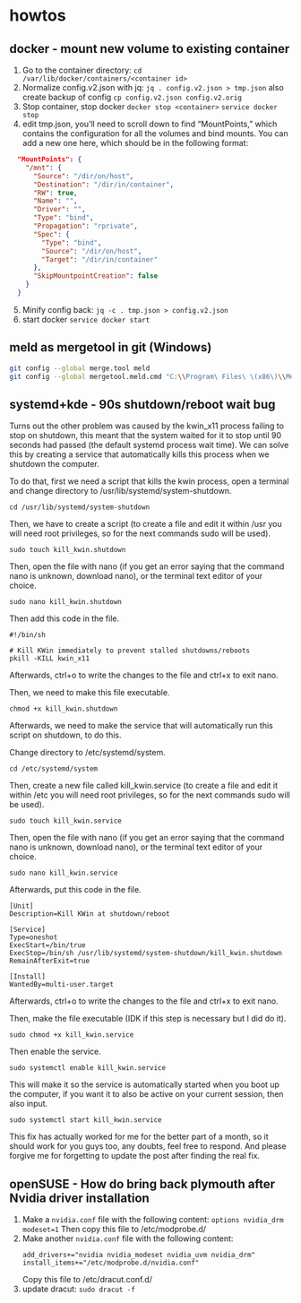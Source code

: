 # howtos
## docker - mount new volume to existing container

1. Go to the container directory: 
`cd /var/lib/docker/containers/<container id>` 
2. Normalize config.v2.json with jq: 
`jq . config.v2.json > tmp.json`
also create backup of config
`cp config.v2.json config.v2.orig` 
3. Stop container, stop docker
`docker stop <container>`
`service docker stop`
4. edit tmp.json, you’ll need to scroll down to find “MountPoints,” which contains the configuration for all the volumes and bind mounts. You can add a new one here, which should be in the following format:
````json
  "MountPoints": {
    "/mnt": {
      "Source": "/dir/on/host",
      "Destination": "/dir/in/container",
      "RW": true,
      "Name": "",
      "Driver": "",
      "Type": "bind",
      "Propagation": "rprivate",
      "Spec": {
        "Type": "bind",
        "Source": "/dir/on/host",
        "Target": "/dir/in/container"
      },
      "SkipMountpointCreation": false
    }
  }
````
5. Minify config back: `jq -c . tmp.json > config.v2.json`
6. start docker `service docker start`

## meld as mergetool in git (Windows)
```bash
git config --global merge.tool meld
git config --global mergetool.meld.cmd "C:\\Program\ Files\ \(x86\)\\Meld\\meld\\meld.exe \"$LOCAL\" \"$BASE\" \"$REMOTE\""
```

## systemd+kde - 90s shutdown/reboot wait bug

Turns out the other problem was caused by the kwin_x11 process failing to stop on shutdown, this meant that the system waited for it to stop until 90 seconds had passed (the default systemd process wait time). We can solve this by creating a service that automatically kills this process when we shutdown the computer.

To do that, first we need a script that kills the kwin process, open a terminal and change directory to /usr/lib/systemd/system-shutdown.

`cd /usr/lib/systemd/system-shutdown`

Then, we have to create a script (to create a file and edit it within /usr you will need root privileges, so for the next commands sudo will be used).

`sudo touch kill_kwin.shutdown`

Then, open the file with nano (if you get an error saying that the command nano is unknown, download nano), or the terminal text editor of your choice.

`sudo nano kill_kwin.shutdown`

Then add this code in the file.

```
#!/bin/sh

# Kill KWin immediately to prevent stalled shutdowns/reboots
pkill -KILL kwin_x11

```

Afterwards, ctrl+o to write the changes to the file and ctrl+x to exit nano.

Then, we need to make this file executable.

`chmod +x kill_kwin.shutdown`

Afterwards, we need to make the service that will automatically run this script on shutdown, to do this.

Change directory to /etc/systemd/system.

`cd /etc/systemd/system`

Then, create a new file called kill_kwin.service (to create a file and edit it within /etc you will need root privileges, so for the next commands sudo will be used).

`sudo touch kill_kwin.service`

Then, open the file with nano (if you get an error saying that the command nano is unknown, download nano), or the terminal text editor of your choice.

`sudo nano kill_kwin.service`

Afterwards, put this code in the file.

```
[Unit]
Description=Kill KWin at shutdown/reboot

[Service]
Type=oneshot
ExecStart=/bin/true
ExecStop=/bin/sh /usr/lib/systemd/system-shutdown/kill_kwin.shutdown
RemainAfterExit=true

[Install]
WantedBy=multi-user.target

```

Afterwards, ctrl+o to write the changes to the file and ctrl+x to exit nano.

Then, make the file executable (IDK if this step is necessary but I did do it).

`sudo chmod +x kill_kwin.service`

Then enable the service.

`sudo systemctl enable kill_kwin.service`

This will make it so the service is automatically started when you boot up the computer, if you want it to also be active on your current session, then also input.

`sudo systemctl start kill_kwin.service`

This fix has actually worked for me for the better part of a month, so it should work for you guys too, any doubts, feel free to respond. And please forgive me for forgetting to update the post after finding the real fix.

## openSUSE - How do bring back plymouth after Nvidia driver installation

1. Make a `nvidia.conf` file with the following content:
	`options nvidia_drm modeset=1`
	Then copy this file to /etc/modprobe.d/
2. Make another `nvidia.conf` file with the following content:
	 ```
	add_drivers+="nvidia nvidia_modeset nvidia_uvm nvidia_drm"
	install_items+="/etc/modprobe.d/nvidia.conf" 
	```
	Copy this file to /etc/dracut.conf.d/
3. update dracut:
`sudo dracut -f`
